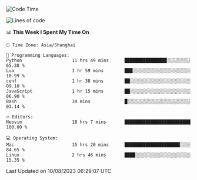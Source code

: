 <!--START_SECTION:waka-->
![Code Time](http://img.shields.io/badge/Code%20Time-1%2C498%20hrs%2032%20mins-blue)

![Lines of code](https://img.shields.io/badge/From%20Hello%20World%20I%27ve%20Written-272.5%20thousand%20lines%20of%20code-blue)

📊 **This Week I Spent My Time On** 

```text
🕑︎ Time Zone: Asia/Shanghai

💬 Programming Languages: 
Python                   11 hrs 49 mins      ████████████████░░░░░░░░░   65.30 % 
Lua                      1 hr 59 mins        ███░░░░░░░░░░░░░░░░░░░░░░   10.99 % 
conf                     1 hr 38 mins        ██░░░░░░░░░░░░░░░░░░░░░░░   09.10 % 
JavaScript               1 hr 15 mins        ██░░░░░░░░░░░░░░░░░░░░░░░   06.90 % 
Bash                     34 mins             █░░░░░░░░░░░░░░░░░░░░░░░░   03.14 % 

🔥 Editors: 
Neovim                   18 hrs 7 mins       █████████████████████████   100.00 % 

💻 Operating System: 
Mac                      15 hrs 20 mins      █████████████████████░░░░   84.65 % 
Linux                    2 hrs 46 mins       ████░░░░░░░░░░░░░░░░░░░░░   15.35 % 
```


 Last Updated on 10/08/2023 06:29:07 UTC
<!--END_SECTION:waka-->
